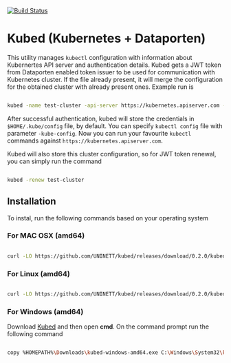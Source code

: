 [![Build Status](https://travis-ci.org/Uninett/kubed.png)](https://travis-ci.org/Uninett/kubed)

# Kubed (Kubernetes + Dataporten)

This utility manages `kubectl` configuration with information about Kubernertes API server and authentication details. Kubed gets a JWT token from Dataporten enabled token issuer to be used for communication with Kubernetes cluster. If the file already present, it will merge the configuration for the obtained cluster with already present ones. Example run is

```bash

kubed -name test-cluster -api-server https://kubernetes.apiserver.com -client-id client-id-from-your-cluster -issuer https://token.issuer.com -namespace default
```

After successful authentication, kubed will store the credentials in `$HOME/.kube/config` file, by default. You can specify `kubectl config` file with parameter `-kube-config`. Now you can run your favourite `kubectl` commands against `https://kubernetes.apiserver.com`.

Kubed will also store this cluster configuration, so for JWT token renewal, you can simply run the command

```bash

kubed -renew test-cluster
```

## Installation

To instal, run the following commands based on your operating system

### For MAC OSX (amd64)

```bash

curl -LO https://github.com/UNINETT/kubed/releases/download/0.2.0/kubed-darwin-amd64 && sudo mv kubed-darwin-amd64 /usr/local/bin/kubed && sudo chmod +x /usr/local/bin/kubed
```

### For Linux (amd64)

```bash

curl -LO https://github.com/UNINETT/kubed/releases/download/0.2.0/kubed-linux-amd64 && sudo mv kubed-linux-amd64 /usr/local/bin/kubed && sudo chmod +x /usr/local/bin/kubed
```

### For Windows (amd64)

Download <a href="https://github.com/UNINETT/kubed/releases/download/0.2.0/kubed-windows-amd64.exe" target="_blank">Kubed</a> and then open <b>cmd</b>. On the command prompt run the following command

```bash

copy %HOMEPATH%\Downloads\kubed-windows-amd64.exe C:\Windows\System32\kubed.exe
```
